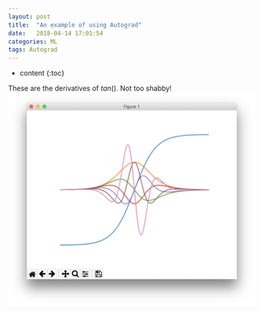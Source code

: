 ```yaml
---
layout: post
title:  "An example of using Autograd"
date:   2018-04-14 17:01:54
categories: ML
tags: Autograd
---
```


* content
{:toc}

These are the derivatives of $tan()$. Not too shabby!
![Tangent derivatives](/mdres/posts/2018/tangent.png)
